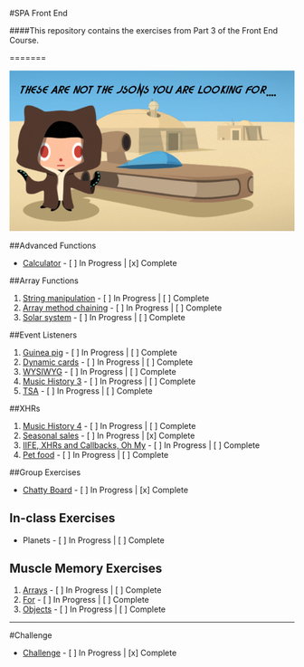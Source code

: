 #SPA Front End

####This repository contains the exercises from Part 3 of the Front End Course.

=======

![Octocat](https://github.com/jmccutchanwd/spa/blob/master/jedi-cat2.png)


##Advanced Functions

* [Calculator](https://github.com/jmccutchanwd/spa/blob/master/calculator) - [ ] In Progress | [x] Complete

##Array Functions

1. [String manipulation](https://github.com/jmccutchanwd/spa/tree/master/string-manipultion) - [ ] In Progress | [ ] Complete
1. [Array method chaining](https://github.com/jmccutchanwd/spa/tree/master/chaining) - [ ] In Progress | [ ] Complete
1. [Solar system](https://github.com/jmccutchanwd/spa/tree/master/solar-system) - [ ] In Progress | [ ] Complete

##Event Listeners

1. [Guinea pig]() - [ ] In Progress | [ ] Complete
1. [Dynamic cards](https://github.com/jmccutchanwd/spa/blob/master/dynamic-cards) - [ ] In Progress | [ ] Complete
1. [WYSIWYG](https://github.com/jmccutchanwd/spa/blob/master/wysiwyg) - [ ] In Progress | [ ] Complete
1. [Music History 3](https://github.com/jmccutchanwd/spa/blob/master/music-history-3) - [ ] In Progress | [ ] Complete
1. [TSA](https://github.com/jmccutchanwd/spa/blob/master/tsa/README.md) - [ ] In Progress | [ ] Complete

##XHRs

1. [Music History 4](https://github.com/jmccutchanwd/spa/tree/master/music-history-4) - [ ] In Progress | [ ] Complete
1. [Seasonal sales](https://github.com/jmccutchanwd/spa/tree/master/seasonal-sales) - [ ] In Progress | [x] Complete
1. [IIFE, XHRs and Callbacks, Oh My](https://github.com/jmccutchanwd/spa/blob/master/mind-melting) - [ ] In Progress | [ ] Complete
1. [Pet food](https://github.com/jmccutchanwd/spa/tree/master/food) - [ ] In Progress | [ ] Complete

##Group Exercises

* [Chatty Board](https://github.com/nss-day-cohort-17/chatty-respected-intelligent-programmers) - [ ] In Progress | [x] Complete

## In-class Exercises

* Planets - [ ] In Progress | [ ] Complete

## Muscle Memory Exercises

1. [Arrays](https://github.com/jmccutchanwd/spa/blob/master) - [ ] In Progress | [ ] Complete
1. [For](https://github.com/jmccutchanwd/spa/edit/master/for) - [ ] In Progress | [ ] Complete
1. [Objects](https://github.com/jmccutchanwd/spa/blob/master/objects) - [ ] In Progress | [ ] Complete

***

#Challenge

* [Challenge](https://github.com/nss-day-cohort-17/mastey-exercise-single-page-app-jmccutchanwd) - [ ] In Progress | [x] Complete
